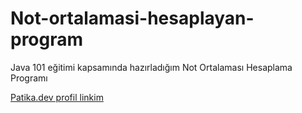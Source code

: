 # Not-ortalamasi-hesaplayan-program

Java 101 eğitimi kapsamında hazırladığım Not Ortalaması Hesaplama Programı

[Patika.dev profil linkim](https://app.patika.dev/spectare)

